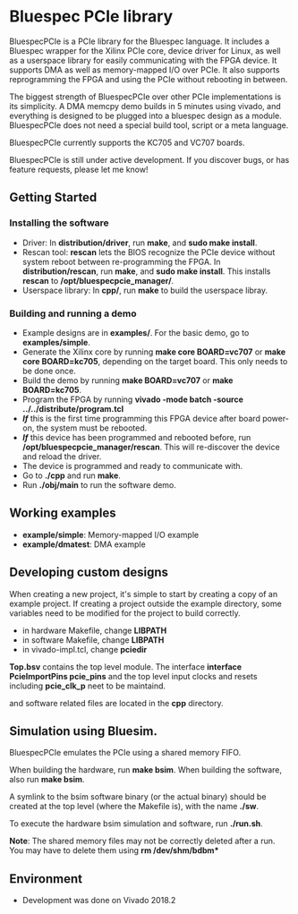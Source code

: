 # Bluespec PCIe library

BluespecPCIe is a PCIe library for the Bluespec language.
It includes a Bluespec wrapper for the Xilinx PCIe core, device driver for Linux, as well as a userspace library for easily communicating with the FPGA device.
It supports DMA as well as memory-mapped I/O over PCIe.
It also supports reprogramming the FPGA and using the PCIe without rebooting in between.

The biggest strength of BluespecPCIe over other PCIe implementations is its simplicity.
A DMA memcpy demo builds in 5 minutes using vivado, and everything is designed to be plugged into a bluespec design as a module. BluespecPCIe does not need a special build tool, script or a meta language. 

BluespecPCIe currently supports the KC705 and VC707 boards.

BluespecPCIe is still under active development. If you discover bugs, or has feature requests, please let me know!

## Getting Started

### Installing the software
- Driver: In **distribution/driver**, run **make**, and **sudo make install**.
- Rescan tool: **rescan** lets the BIOS recognize the PCIe device without system reboot between re-programming the FPGA. In **distribution/rescan**, run **make**, and **sudo make install**. This installs **rescan** to **/opt/bluespecpcie_manager/**.
- Userspace library: In **cpp/**, run **make** to build the userspace libray.

### Building and running a demo
- Example designs are in **examples/**. For the basic demo, go to **examples/simple**.
- Generate the Xilinx core by running **make core BOARD=vc707** or **make core BOARD=kc705**, depending on the target board. This only needs to be done once.
- Build the demo by running **make BOARD=vc707** or **make BOARD=kc705**.
- Program the FPGA by running **vivado -mode batch -source ../../distribute/program.tcl**
- **_If_** this is the first time programming this FPGA device after board power-on, the system must be rebooted.
- **_If_** this device has been programmed and rebooted before, run **/opt/bluespecpcie_manager/rescan**. This will re-discover the device and reload the driver.
- The device is programmed and ready to communicate with. 
- Go to **./cpp** and run **make**.
- Run **./obj/main** to run the software demo.

## Working examples

- **example/simple**: Memory-mapped I/O example
- **example/dmatest**: DMA example


## Developing custom designs

When creating a new project, it's simple to start by creating a copy of an example project. 
If creating a project outside the example directory, some variables need to be modified for the project to build correctly.

- in hardware Makefile, change **LIBPATH**
- in software Makefile, change **LIBPATH**
- in vivado-impl.tcl, change **pciedir**

**Top.bsv** contains the top level module. The interface **interface PcieImportPins pcie_pins** and the top level input clocks and resets including **pcie_clk_p** neet to be maintaind.

and software related files are located in the **cpp** directory.


## Simulation using Bluesim.

BluespecPCIe emulates the PCIe using a shared memory FIFO.

When building the hardware, run **make bsim**.
When building the software, also run **make bsim**.

A symlink to the bsim software binary (or the actual binary) should be created at the top level (where the Makefile is), with the name **./sw**. 

To execute the hardware bsim simulation and software, run **./run.sh**.

**Note**: The shared memory files may not be correctly deleted after a run. You may have to delete them using **rm /dev/shm/bdbm\***

## Environment

- Development was done on Vivado 2018.2

